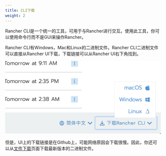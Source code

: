 ```yaml
---
title: CLI下载
weight: 2
---
```


Rancher CLI是一个统一的工具，可用于与Rancher进行交互。使用此工具，你可以使用命令行而不是GUI来操作Rancher。

Rancher CLI有Windows，Mac和Linux的二进制文件。Rancher CLI二进制文件可以直接从Rancher UI下载，下载链接可以从Rancher UI右下角找到。

![image-20180822225223112](_index.assets/image-20180822225223112.png)

但是，UI上的下载链接是在Github上，可能网络原因会下载很慢。因此，你还可以从[文件下载](/docs/rancher/v2.x/cn/installation/download/)页面下载最新版本的二进制文件。
